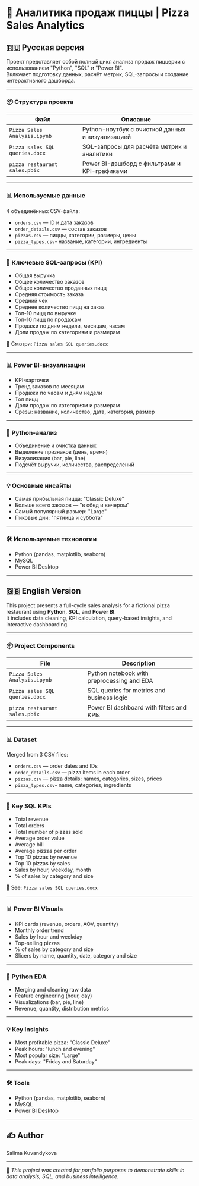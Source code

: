 # 🍕 Аналитика продаж пиццы | Pizza Sales Analytics

## 🇷🇺 Русская версия

Проект представляет собой полный цикл анализа продаж пиццерии с использованием "Python", "SQL" и "Power BI".  
Включает подготовку данных, расчёт метрик, SQL-запросы и создание интерактивного дашборда.

---

### 📦 Структура проекта

| Файл                             | Описание                                              |
|----------------------------------|-------------------------------------------------------|
| `Pizza Sales Analysis.ipynb`     | Python-ноутбук с очисткой данных и визуализацией      |
| `Pizza sales SQL queries.docx`   | SQL-запросы для расчёта метрик и аналитики            |
| `pizza restaurant sales.pbix`    | Power BI-дэшборд с фильтрами и KPI-графиками          |

---

### 📊 Используемые данные

4 объединённых CSV-файла:

- `orders.csv` — ID и дата заказов  
- `order_details.csv` — состав заказов  
- `pizzas.csv` — пиццы, категории, размеры, цены
- `pizza_types.csv`- название, категории, ингредиенты

---

### 🧮 Ключевые SQL-запросы (KPI)

- Общая выручка  
- Общее количество заказов  
- Общее количество проданных пицц
- Средняя стоимость заказа
- Средний чек  
- Среднее количество пицц на заказ 
- Топ-10 пицц по выручке 
- Топ-10 пицц по продажам  
- Продажи по дням недели, месяцам, часам  
- Доли продаж по категориям и размерам

📄 Смотри: `Pizza sales SQL queries.docx`

---

### 📊 Power BI-визуализации

- KPI-карточки  
- Тренд заказов по месяцам  
- Продажи по часам и дням недели  
- Топ пицц  
- Доли продаж по категориям и размерам  
- Срезы: название, количество, дата, категория, размер

---

### 🧪 Python-анализ

- Объединение и очистка данных  
- Выделение признаков (день, время)  
- Визуализация (bar, pie, line)  
- Подсчёт выручки, количества, распределений

---

### 💡 Основные инсайты

- Самая прибыльная пицца: "Classic Deluxe"  
- Больше всего заказов — "в обед и вечером"  
- Самый популярный размер: "Large"  
- Пиковые дни: "пятница и суббота"

---

### 🛠 Используемые технологии

- Python (pandas, matplotlib, seaborn)  
- MySQL  
- Power BI Desktop

---

## 🇬🇧 English Version

This project presents a full-cycle sales analysis for a fictional pizza restaurant using **Python**, **SQL**, and **Power BI**.  
It includes data cleaning, KPI calculation, query-based insights, and interactive dashboarding.

---

### 📦 Project Components

| File                            | Description                                          |
|----------------------------------|------------------------------------------------------|
| `Pizza Sales Analysis.ipynb`     | Python notebook with preprocessing and EDA           |
| `Pizza sales SQL queries.docx`   | SQL queries for metrics and business logic           |
| `pizza restaurant sales.pbix`    | Power BI dashboard with filters and KPIs             |

---

### 📊 Dataset

Merged from 3 CSV files:

- `orders.csv` — order dates and IDs  
- `order_details.csv` — pizza items in each order  
- `pizzas.csv` — pizza details: names, categories, sizes, prices
- `pizza_types.csv`- name, categories, ingredients
---

### 🧮 Key SQL KPIs

- Total revenue  
- Total orders
- Total number of pizzas sold  
- Average order value 
- Average bill 
- Average pizzas per order 
- Top 10 pizzas by revenue 
- Top 10 pizzas by sales  
- Sales by hour, weekday, month  
- % of sales by category and size

📄 See: `Pizza sales SQL queries.docx`

---

### 📊 Power BI Visuals

- KPI cards (revenue, orders, AOV, quantity)  
- Monthly order trend  
- Sales by hour and weekday  
- Top-selling pizzas  
- % of sales by category and size  
- Slicers by name, quantity, date, category and size

---

### 🧪 Python EDA

- Merging and cleaning raw data  
- Feature engineering (hour, day)  
- Visualizations (bar, pie, line)  
- Revenue, quantity, distribution metrics

---

### 💡 Key Insights

- Most profitable pizza: "Classic Deluxe"  
- Peak hours: "lunch and evening"  
- Most popular size: "Large"  
- Peak days: "Friday and Saturday"

---

### 🛠 Tools

- Python (pandas, matplotlib, seaborn)  
- MySQL  
- Power BI Desktop

---

## ✍️ Author

Salima Kuvandykova

---
📌 *This project was created for portfolio purposes to demonstrate skills in data analysis, SQL, and business intelligence.*

